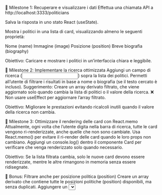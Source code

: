 📌 Milestone 1: Recuperare e visualizzare i dati
Effettua una chiamata API a
http://localhost:3333/politicians

Salva la risposta in uno stato React (useState).

Mostra i politici in una lista di card, visualizzando almeno le seguenti proprietà:

Nome (name)
Immagine (image)
Posizione (position)
Breve biografia (biography)

Obiettivo: Caricare e mostrare i politici in un’interfaccia chiara e leggibile.

📌 Milestone 2: Implementare la ricerca ottimizzata
Aggiungi un campo di ricerca (<input type="text">) sopra la lista dei politici.
Permetti all’utente di filtrare i risultati in base a nome o biografia (se il testo cercato è incluso). Suggerimento: Creare un array derivato filtrato, che viene aggiornato solo quando cambia la lista di politici o il valore della ricerca.
❌ Non usare useEffect per aggiornare l’array filtrato.

Obiettivo: Migliorare le prestazioni evitando ricalcoli inutili quando il valore della ricerca non cambia.

📌 Milestone 3: Ottimizzare il rendering delle card con React.memo
Attualmente, ogni volta che l’utente digita nella barra di ricerca, tutte le card vengono ri-renderizzate, anche quelle che non sono cambiate.
Usa React.memo() per evitare il ri-render delle card quando le loro props non cambiano.
Aggiungi un console.log() dentro il componente Card per verificare che venga renderizzato solo quando necessario.

Obiettivo: Se la lista filtrata cambia, solo le nuove card devono essere renderizzate, mentre le altre rimangono in memoria senza essere ridisegnate.

🎯 Bonus: Filtrare anche per posizione politica (position)
Creare un array derivato che contiene tutte le posizioni politiche (position) disponibili, ma senza duplicati.
Aggiungere un <select> sopra la lista che permette di filtrare i politici anche in base alla loro posizione.
Modificare l’array filtrato per tenere conto sia della stringa di ricerca, sia della posizione selezionata.
